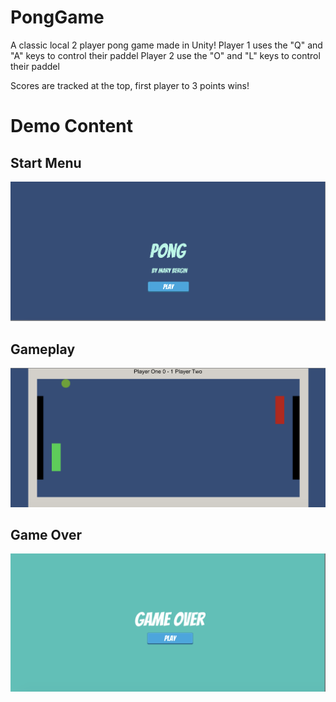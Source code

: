 # PongGame
A classic local 2 player pong game made in Unity!
Player 1 uses the "Q" and "A" keys to control their paddel
Player 2 use the "O" and "L" keys to control their paddel

Scores are tracked at the top, first player to 3 points wins!

# Demo Content

## Start Menu
![Start menu of Pong game, says Pong by Mary Bergin with a button that reads play](Demo_Images/StartMenu.png)

## Gameplay
![Game play of classic pong game](Demo_Images/Gameplay.png)

## Game Over
![Game over screen with button that reads play, to restart the game](Demo_Images/Gameover.png)
